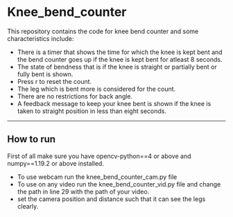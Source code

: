 # Knee_bend_counter

This repository contains the code for knee bend counter and some characteristics include:
* There is a timer that shows the time for which the knee is kept bent and the bend counter goes up if the knee is kept bent for atleast 8 seconds.
* The state of bendness that is if the knee is straight or partially bent or fully bent is shown.
* Press r to reset the count.
* The leg which is bent more is considered for the count.
* There are no restrictions for back angle.
* A feedback message to keep your knee bent is shown if the knee is taken to straight position in less than eight seconds.

***
## How to run
First of all make sure you have opencv-python==4 or above and numpy==1.19.2 or above installed.
* To use webcam run the knee_bend_counter_cam.py file
* To use on any video run the knee_bend_counter_vid.py file and change the path in line 29 with the path of your video.
* set the camera position and distance such that it can see the legs clearly.



